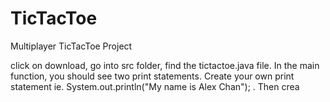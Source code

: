 # TicTacToe
Multiplayer TicTacToe Project

click on download, go into src folder, find the tictactoe.java file. In the main function, you should see two print statements. 
Create your own print statement ie. System.out.println("My name is Alex Chan"); . Then crea
